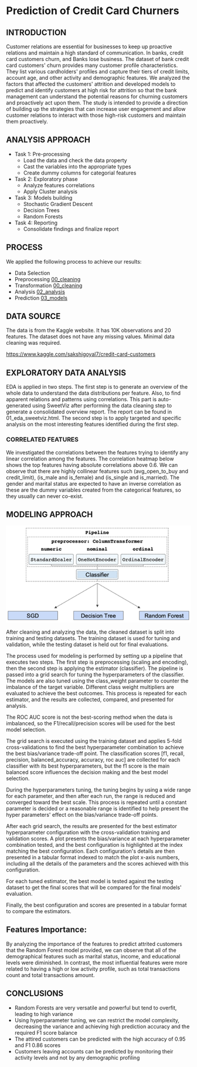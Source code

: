 # Prediction of Credit Card Churners


## INTRODUCTION

Customer relations are essential for businesses to keep up proactive relations and maintain a high standard of communication. In banks, credit card customers churn, and Banks lose business. The dataset of bank credit card customers' churn provides many customer profile characteristics. They list various cardholders' profiles and capture their tiers of credit limits, account age, and other activity and demographic features. We analyzed the factors that affected the customers' attrition and developed models to predict and identify customers at high risk for attrition so that the bank management can understand the potential reasons for churning customers and proactively act upon them. The study is intended to provide a direction of building up the strategies that can increase user engagement and allow customer relations to interact with those high-risk customers and maintain them proactively.



## ANALYSIS APPROACH

* Task 1: Pre-processing
  * Load the data and check the data property
  * Cast the variables into the appropriate types
  * Create dummy columns for categorial features
* Task 2: Exploratory phase
  * Analyze features correlations 
  * Apply Cluster analysis
* Task 3: Models building
  * Stochastic Gradient Descent
  * Decision Trees
  * Random Forests
* Task 4: Reporting
  * Consolidate findings and finalize report 


## PROCESS

We applied the following process to achieve our results:

* Data Selection
* Preprocessing [00_cleaning](./00_cleaning_m.ipynb)
* Transformation [00_cleaning](./00_cleaning_m.ipynb)
* Analysis [02_analysis](./02_analysis_m.ipynb)
* Prediction [03_models](./03_models_m.ipynb)

## DATA SOURCE

The data is from the Kaggle website. It has 10K observations and 20 features. The dataset does not have any missing values. Minimal data cleaning was required.

https://www.kaggle.com/sakshigoyal7/credit-card-customers

## EXPLORATORY DATA ANALYSIS

EDA is applied in two steps. The first step is to generate an overview of the whole data to understand the data distributions per feature. Also, to find apparent relations and patterns using correlations. This part is auto-generated using SweetViz after performing the data cleaning step to generate a consolidated overview report. The report can be found in 01_eda_sweetviz.html. The second step is to apply targeted and specific analysis on the most interesting features identified during the first step.

### CORRELATED FEATURES

We investigated the correlations between the features trying to identify any linear correlation among the features. The correlation heatmap below shows the top features having absolute correlations above 0.6. We can observe that there are highly collinear features such (avg_open_to_buy and credit_limit), (is_male and is_female) and (is_single and is_married). The gender and marital status are expected to have an inverse correlation as these are the dummy variables created from the categorical features, so they usually can never co-exist.

## MODELING APPROACH

![](./img/pipeline.png)
 
After cleaning and analyzing the data, the cleaned dataset is split into training and testing datasets. The training dataset is used for tuning and validation, while the testing dataset is held out for final evaluations.

The process used for modeling is performed by setting up a pipeline that executes two steps. The first step is preprocessing (scaling and encoding), then the second step is applying the estimator (classifier). The pipeline is passed into a grid search for tuning the hyperparameters of the classifier. The models are also tuned using the class_weight parameter to counter the imbalance of the target variable. Different class weight multipliers are evaluated to achieve the best outcomes. This process is repeated for each estimator, and the results are collected, compared, and presented for analysis.

The ROC AUC score is not the best-scoring method when the data is imbalanced, so the F1/recall/precision scores will be used for the best model selection.

The grid search is executed using the training dataset and applies 5-fold cross-validations to find the best hyperparameter combination to achieve the best bias/variance trade-off point. The classification scores [f1, recall, precision, balanced_accuracy, accuracy, roc auc] are collected for each classifier with its best hyperparameters, but the f1 score is the main balanced score influences the decision making and the best model selection.

During the hyperparameters tuning, the tuning begins by using a wide range for each parameter, and then after each run, the range is reduced and converged toward the best scale. This process is repeated until a constant parameter is decided or a reasonable range is identified to help present the hyper parameters' effect on the bias/variance trade-off points.

After each grid search, the results are presented for the best estimator hyperparameter configuration with the cross-validation training and validation scores. A plot presents the bias/variance at each hyperparameter combination tested, and the best configuration is highlighted at the index matching the best configuration. Each configuration's details are then presented in a tabular format indexed to match the plot x-axis numbers, including all the details of the parameters and the scores achieved with this configuration.

For each tuned estimator, the best model is tested against the testing dataset to get the final scores that will be compared for the final models' evaluation.

Finally, the best configuration and scores are presented in a tabular format to compare the estimators.

## Features Importance:
By analyzing the importance of the features to predict attrited customers that the Random Forest model provided, we can observe that all of the demographical features such as marital status, income, and educational levels were diminished. In contrast, the most influential features were more related to having a high or low activity profile, such as total transactions count and total transactions amount.


## CONCLUSIONS

* Random Forests are very versatile and powerful but tend to overfit, leading to high variance
* Using hyperparameter tuning, we can restrict the model complexity, decreasing the variance and achieving high prediction accuracy and the required F1 score balance
* The attired customers can be predicted with the high accuracy of 0.95 and F1 0.86 scores
* Customers leaving accounts can be predicted by monitoring their activity levels and not by any demographic profiling
